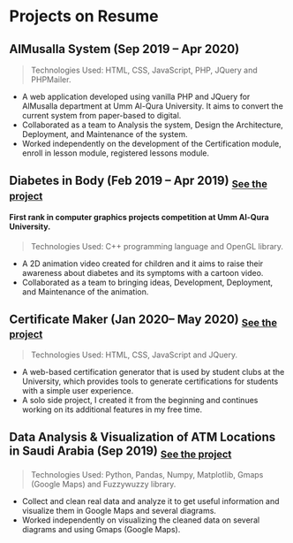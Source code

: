 # Projects on Resume


## AlMusalla System (Sep 2019 – Apr 2020) 
> Technologies Used: HTML, CSS, JavaScript, PHP, JQuery and PHPMailer.

- A web application developed using vanilla PHP and JQuery for AlMusalla department at Umm Al-Qura University. It aims to convert the current system from paper-based to digital. 
- Collaborated as a team to Analysis the system, Design the Architecture, Deployment, and Maintenance of the system.
- Worked independently on the development of the Certification module, enroll in lesson module, registered lessons module.
 
## Diabetes in Body (Feb 2019 – Apr 2019) <sub>[See the project](https://youtu.be/_H1bqFtETfo)</sub> 
#### First rank in computer graphics projects competition at Umm Al-Qura University.
> Technologies Used: C++ programming language and OpenGL library.

- A 2D animation video created for children and it aims to raise their awareness about diabetes and its symptoms with a cartoon video.
- Collaborated as a team to bringing ideas, Development, Deployment, and Maintenance of the animation.

## Certificate Maker (Jan 2020– May 2020) <sub>[See the project](https://github.com/asraraljuhani/Certificate-Maker)</sub>
> Technologies Used: HTML, CSS, JavaScript and JQuery.

- A web-based certification generator that is used by student clubs at the University, which provides tools to generate certifications for students with a simple user experience.
- A solo side project, I created it from the beginning and continues working on its additional features in my free time.

## Data Analysis & Visualization of ATM Locations in Saudi Arabia (Sep 2019) <sub>[See the project](https://github.com/asraraljuhani/Data-Analysis-Visualization-of-ATM-Locations-in-Saudi-Arabia)</sub>
> Technologies Used: Python, Pandas, Numpy, Matplotlib, Gmaps (Google Maps) and Fuzzywuzzy library.

- Collect and clean real data and analyze it to get useful information and visualize them in Google Maps and several diagrams.
- Worked independently on visualizing the cleaned data on several diagrams and using Gmaps (Google Maps).
